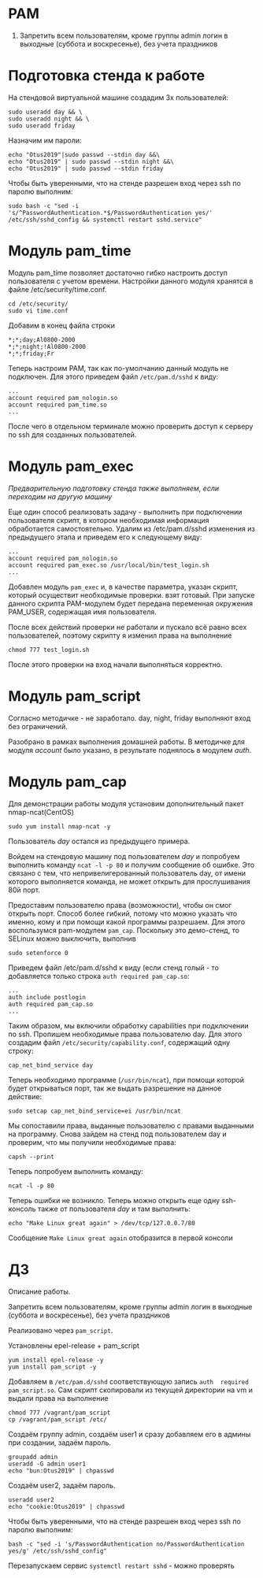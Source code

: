 # PAM
1. Запретить всем пользователям, кроме группы admin логин в выходные (суббота и воскресенье), без учета праздников

# Подготовка стенда к работе
На стендовой виртуальной машине создадим 3х пользователей:
```
sudo useradd day && \
sudo useradd night && \
sudo useradd friday
```
Назначим им пароли:
```
echo "Otus2019"|sudo passwd --stdin day &&\
echo "Otus2019" | sudo passwd --stdin night &&\
echo "Otus2019" | sudo passwd --stdin friday
```
Чтобы быть уверенными, что на стенде разрешен вход через ssh по паролю выполним:
```
sudo bash -c "sed -i 's/^PasswordAuthentication.*$/PasswordAuthentication yes/' /etc/ssh/sshd_config && systemctl restart sshd.service"
```
# Модуль pam_time

Модуль pam_time позволяет достаточно гибко настроить доступ пользователя с учетом времени. Настройки данного модуля хранятся в файле /etc/security/time.conf.
```
cd /etc/security/
sudo vi time.conf
```
Добавим в конец файла строки
```
*;*;day;Al0800-2000
*;*;night;!Al0800-2000
*;*;friday;Fr
```
Теперь настроим PAM, так как по-умолчанию данный модуль не подключен.
Для этого приведем файл ```/etc/pam.d/sshd``` к виду:
```
...
account required pam_nologin.so
account required pam_time.so
...
```

После чего в отдельном терминале можно проверить доступ к серверу по ssh для созданных пользователей.


# Модуль pam_exec

*Предварительную подготовку стенда также выполняем, если переходим на другую машину*

Еще один способ реализовать задачу - выполнить при подключении пользователя скрипт, в котором необходимая информация обработается самостоятельно.
Удалим из /etc/pam.d/sshd изменения из предыдущего этапа и приведем его к следующему виду:
```
...
account required pam_nologin.so
account required pam_exec.so /usr/local/bin/test_login.sh
...
```


Добавлен модуль ```pam_exec``` и, в качестве параметра, указан скрипт, который осуществит необходимые проверки. взят готовый.
При запуске данного скрипта PAM-модулем будет передана переменная окружения PAM_USER, содержащая имя пользователя.

После всех действий проверки не работали и пускало всё равно всех пользователей, поэтому скрипту я изменил права на выполнение

```
chmod 777 test_login.sh 
```
После этого проверки на вход начали выполняться корректно.



# Модуль pam_script

Согласно методичке - не заработало. day, night, friday выполняют вход без ограничений.

Разобрано в рамках выполнения домашней работы. В методичке для модуля *account* было указано, в результате поднялось в модулем *auth*.

# Модуль pam_cap

Для демонстрации работы модуля установим дополнительный пакет nmap-ncat(CentOS)

```sudo yum install nmap-ncat -y```

Пользователь *day* остался из предыдущего примера.

Войдем на стендовую машину под пользователем *day* и попробуем выполнить команду ```ncat -l -p 80``` и получим сообщение об ошибке. Это связано с тем, что непривелигерованный пользователь day, от имени которого выполняется команда, не может открыть для прослушивания 80й порт.

Предоставим пользователю права (возможности), чтобы он смог открыть порт. Способ более гибкий, потому что можно
указать что именно, кому и при помощи какой программы разрешаем. Для этого воспользумся pam-модулем ```pam_cap```. Поскольку это демо-стенд, то SELinux можно выключить, выполнив
```
sudo setenforce 0
```

Приведем файл /etc/pam.d/sshd к виду (если стенд голый - то добавляется только строка ```auth required pam_cap.so```:

```
...
auth include postlogin
auth required pam_cap.so
...
```

Таким образом, мы включили обработку capabilities при подключении по ssh. Пропишем необходимые права пользователю day. Для этого создадим файл ```/etc/security/capability.conf```, содержащий одну строку:

```
cap_net_bind_service day
```

Теперь необходимо программе (```/usr/bin/ncat```), при помощи которой будет открываться порт, так же выдать разрешение на данное действие:
```
sudo setcap cap_net_bind_service=ei /usr/bin/ncat
```
Мы сопоставили права, выданные пользователю с правами выданными на программу. Снова зайдем на стенд под пользователем
day и проверим, что мы получили необходимые права:

```
capsh --print
```

Теперь попробуем выполнить команду:
```
ncat -l -p 80
```
Теперь ошибки не возникло. Теперь можно открыть еще одну ssh-консоль также от пользователя *day* и там выполнить:

```
echo "Make Linux great again" > /dev/tcp/127.0.0.7/80
```

Сообщение ```Make Linux great again``` отобразится в первой консоли



# ДЗ


Описание работы.

Запретить всем пользователям, кроме группы admin логин в выходные (суббота и воскресенье), без учета праздников

Реализовано через ```pam_script```.

Установлены epel-release + pam_script
```
yum install epel-release -y
yum install pam_script -y
```
Добавляем в ```/etc/pam.d/sshd``` соответствующую запись ```auth  required  pam_script.so```.
Сам скрипт скопировали из текущей директории на vm и выдали права на выполнение
```
chmod 777 /vagrant/pam_script
cp /vagrant/pam_script /etc/
```
Создаём группу admin, создаём user1 и сразу добавляем его в админы при создании, задаём пароль.
```
groupadd admin
useradd -G admin user1
echo "bun:Otus2019" | chpasswd
```
Создаём user2, задаём пароль.
```
useradd user2
echo "cookie:Otus2019" | chpasswd
```
Чтобы быть уверенными, что на стенде разрешен вход через ssh по паролю выполним:
```
bash -c "sed -i 's/PasswordAuthentication no/PasswordAuthentication yes/g' /etc/ssh/sshd_config"
```
Перезапускаем сервис ```systemctl restart sshd``` - можно проверять


